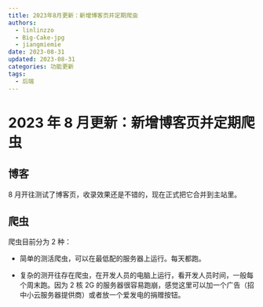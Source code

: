 ```yaml
---
title: 2023年8月更新：新增博客页并定期爬虫
authors:
  - linlinzzo
  - Big-Cake-jpg
  - jiangmiemie
date: 2023-08-31
updated: 2023-08-31
categories: 功能更新
tags:
  - 后端
---
```


# 2023 年 8 月更新：新增博客页并定期爬虫

## 博客

8 月开往测试了博客页，收录效果还是不错的，现在正式把它合并到主站里。

## 爬虫

爬虫目前分为 2 种：

- 简单的测活爬虫，可以在最低配的服务器上运行。每天都跑。

- 复杂的测开往存在爬虫，在开发人员的电脑上运行，看开发人员时间，一般每个周末跑。因为 2 核 2G 的服务器很容易跑崩，感觉这里可以加一个广告（招中小云服务器提供商）或者放一个爱发电的捐赠按钮。
